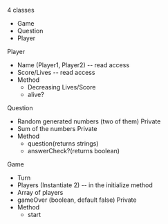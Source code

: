 4 classes
  - Game
  - Question
  - Player

Player
  - Name (Player1, Player2) -- read access
  - Score/Lives -- read access
  - Method 
    - Decreasing Lives/Score
    - alive?

Question
  - Random generated numbers (two of them) Private
  - Sum of the numbers Private
  - Method
    - question(returns strings)
    - answerCheck?(returns boolean)
  
Game
  - Turn
  - Players (Instantiate 2) -- in the initialize method 
  - Array of players
  - gameOver (boolean, default false) Private
  - Method
      - start